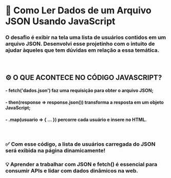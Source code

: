 # 🚀 Como Ler Dados de um Arquivo JSON Usando JavaScript
### O desafio é exibir na tela uma lista de usuários contidos em um arquivo JSON. Desenvolvi esse projetinho com o intuito de ajudar àqueles que tem dúvidas em relação a essa temática.

<br/>

## ⚙️ O QUE ACONTECE NO CÓDIGO JAVASCRIPT?
#### - fetch('dados.json') faz uma requisição para obter o arquivo JSON;
#### - then(response => response.json()) transforma a resposta em um objeto JavaScript;
#### - .map(usuario => { ... }) percorre cada usuário e insere no HTML.

<br/>

### ✅ Com esse código, a lista de usuários carregada do JSON será exibida na página dinamicamente!
### 💡 Aprender a trabalhar com JSON e fetch() é essencial para consumir APIs e lidar com dados dinâmicos na web.
